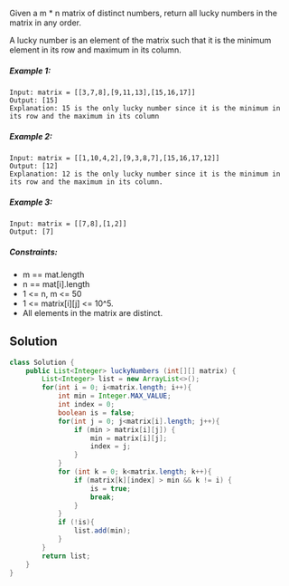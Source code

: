 Given a m * n matrix of distinct numbers, return all lucky numbers in the matrix in any order.

A lucky number is an element of the matrix such that it is the minimum element in its row and maximum in its column.

 

##### Example 1:
```
Input: matrix = [[3,7,8],[9,11,13],[15,16,17]]
Output: [15]
Explanation: 15 is the only lucky number since it is the minimum in its row and the maximum in its column
```
##### Example 2:
```
Input: matrix = [[1,10,4,2],[9,3,8,7],[15,16,17,12]]
Output: [12]
Explanation: 12 is the only lucky number since it is the minimum in its row and the maximum in its column.
```
##### Example 3:
```
Input: matrix = [[7,8],[1,2]]
Output: [7]
```

##### Constraints:

- m == mat.length
- n == mat[i].length
- 1 <= n, m <= 50
- 1 <= matrix[i][j] <= 10^5.
- All elements in the matrix are distinct.


## Solution
```java
class Solution {
    public List<Integer> luckyNumbers (int[][] matrix) {
        List<Integer> list = new ArrayList<>();
        for(int i = 0; i<matrix.length; i++){
            int min = Integer.MAX_VALUE;
            int index = 0;
            boolean is = false;
            for(int j = 0; j<matrix[i].length; j++){
                if (min > matrix[i][j]) {
                    min = matrix[i][j];
                    index = j;
                }
            }
            for (int k = 0; k<matrix.length; k++){
                if (matrix[k][index] > min && k != i) {
                    is = true;
                    break;
                }
            }
            if (!is){
                list.add(min);
            }
        }
        return list;
    }
}
```
